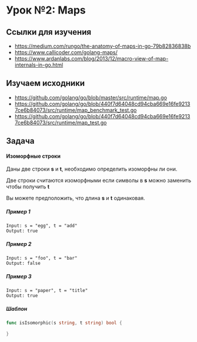 # Урок №2: Maps
## Ссылки для изучения
	
* https://medium.com/rungo/the-anatomy-of-maps-in-go-79b82836838b
* https://www.callicoder.com/golang-maps/
* https://www.ardanlabs.com/blog/2013/12/macro-view-of-map-internals-in-go.html

## Изучаем исходники

* https://github.com/golang/go/blob/master/src/runtime/map.go
* https://github.com/golang/go/blob/440f7d64048cd94cba669e16fe92137ce6b84073/src/runtime/map_benchmark_test.go
* https://github.com/golang/go/blob/440f7d64048cd94cba669e16fe92137ce6b84073/src/runtime/map_test.go

## Задача

#### Изоморфные строки

Даны две строки **s** и **t**, необходимо определить изоморфны ли они.

Две строки считаются изоморфными если символы в **s** можно заменить чтобы получить **t**

Вы можете предположить, что длина **s** и **t** одинаковая.

##### Пример 1

```
Input: s = "egg", t = "add"
Output: true
```

##### Пример 2

```
Input: s = "foo", t = "bar"
Output: false
```

##### Пример 3

```
Input: s = "paper", t = "title"
Output: true
```


##### Шаблон

```Go
func isIsomorphic(s string, t string) bool {
    
}
```